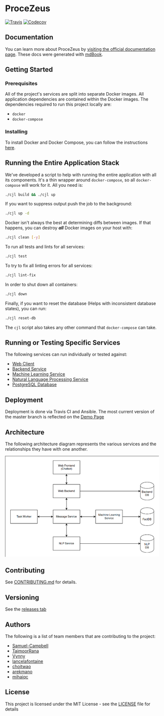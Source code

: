 # ProceZeus

[![Travis](https://img.shields.io/travis/Cyberjusticelab/JusticeAI.svg)](https://travis-ci.org/Cyberjusticelab/JusticeAI/) [![Codecov](https://img.shields.io/codecov/c/github/codecov/example-python.svg)](https://codecov.io/gh/Cyberjusticelab/JusticeAI)

## Documentation

You can learn more about ProceZeus by [visiting the official documentation page](https://cyberjusticelab.github.io/JusticeAI/docs/rendered/). These docs were generated with [mdBook](https://github.com/rust-lang-nursery/mdBook).

## Getting Started

### Prerequisites

All of the project's services are split into separate Docker images. All application dependencies are contained within the Docker images. The dependencies required to run this project locally are:

- `docker`
- `docker-compose`

### Installing

To install Docker and Docker Compose, you can follow the instructions [here](https://docs.docker.com/).

## Running the Entire Application Stack

We've developed a script to help with running the entire application with all its components. It's a thin wrapper around `docker-compose`, so all `docker-compose` will work for it. All you need is:

```bash
./cjl build && ./cjl up
```

If you want to suppress output push the job to the background:

```bash
./cjl up -d
```

Docker isn't always the best at determining diffs between images. If that happens, you can destroy ___all___ Docker images on your host with:
```bash
./cjl clean [-y]
```

To run all tests and lints for all services:

```bash
./cjl test
```

To try to fix all linting errors for all services:

```bash
./cjl lint-fix
```

In order to shut down all containers:

```bash
./cjl down
```

Finally, if you want to reset the database (Helps with inconsistent database states), you can run:

```bash
./cjl reset-db
```

The `cjl` script also takes any other command that `docker-compose` can take.

## Running or Testing Specific Services

The following services can run individually or tested against:
- [Web Client](src/web_client/README.md)
- [Backend Service](src/backend_service/README.md)
- [Machine Learning Service](src/ml_service/README.md)
- [Natural Language Processing Service](src/nlp_service/README.md)
- [PostgreSQL Database](src/postgresql_db/README.md)

## Deployment

Deployment is done via Travis CI and Ansible. The most current version of the master branch is reflected on the [Demo Page](https://capstone.cyberjustice.ca)

## Architecture

The following architecture diagram represents the various services and the relationships they have with one another.

![High Level Architecture](/images/high-level-architecture.png)

## Contributing
See [CONTRIBUTING.md](CONTRIBUTING.md) for details.

## Versioning

See the [releases tab](https://github.com/Cyberjusticelab/JusticeAI/releases)

## Authors

The following is a list of team members that are contributing to the project:
- [Samuel-Campbell](https://github.com/Samuel-Campbell)
- [TaimoorRana](https://github.com/TaimoorRana)
- [Vynny](https://github.com/Vynny)
- [lancelafontaine](https://github.com/lancelafontaine)
- [choitwao](https://github.com/choitwao)
- [arekmano](https://github.com/arekmano)
- [mihaiqc](https://github.com/mihaiqc)


## License

This project is licensed under the MIT License - see the [LICENSE](LICENSE) file for details
